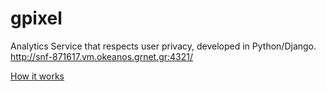 # gpixel
Analytics Service that respects user privacy, developed in Python/Django.
http://snf-871617.vm.okeanos.grnet.gr:4321/

[How it works](https://github.com/gian2dchris/gpixel/blob/master/report.md)
